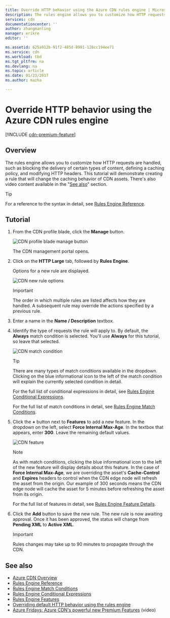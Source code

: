 ```yaml
---
title: Override HTTP behavior using the Azure CDN rules engine | Microsoft Docs
description: The rules engine allows you to customize how HTTP requests are handled by Azure CDN, such as blocking the delivery of certain types of content, define a caching policy, and modify HTTP headers.
services: cdn
documentationcenter: ''
author: zhangmanling
manager: erikre
editor: ''

ms.assetid: 625a912b-91f2-485d-8991-128cc194ee71
ms.service: cdn
ms.workload: tbd
ms.tgt_pltfrm: na
ms.devlang: na
ms.topic: article
ms.date: 01/23/2017
ms.author: mazha

---
```

# Override HTTP behavior using the Azure CDN rules engine
[!INCLUDE [cdn-premium-feature](../../includes/cdn-premium-feature.md)]

## Overview
The rules engine allows you to customize how HTTP requests are handled, such as blocking the delivery of certain types of content, defining a caching policy, and modifying HTTP headers.  This tutorial will demonstrate creating a rule that will change the caching behavior of CDN assets.  There's also video content available in the "[See also](#see-also)" section.

   > [!TIP] 
   > For a reference to the syntax in detail, see [Rules Engine Reference](cdn-rules-engine-reference.md).
   > 


## Tutorial
1. From the CDN profile blade, click the **Manage** button.
   
    ![CDN profile blade manage button](./media/cdn-rules-engine/cdn-manage-btn.png)
   
    The CDN management portal opens.
2. Click on the **HTTP Large** tab, followed by **Rules Engine**.
   
    Options for a new rule are displayed.
   
    ![CDN new rule options](./media/cdn-rules-engine/cdn-new-rule.png)
   
   > [!IMPORTANT]
   > The order in which multiple rules are listed affects how they are handled. A subsequent rule may override the actions specified by a previous rule.
   > 
   > 
3. Enter a name in the **Name / Description** textbox.
4. Identify the type of requests the rule will apply to.  By default, the **Always** match condition is selected.  You'll use **Always** for this tutorial, so leave that selected.
   
   ![CDN match condition](./media/cdn-rules-engine/cdn-request-type.png)
   
   > [!TIP]
   > There are many types of match conditions available in the dropdown.  Clicking on the blue informational icon to the left of the match condition will explain the currently selected condition in detail.
   > 
   >  For the full list of conditional expressions in detail, see [Rules Engine Conditional Expressions](cdn-rules-engine-reference-match-conditions.md).
   >  
   > For the full list of match conditions in detail, see [Rules Engine Match Conditions](cdn-rules-engine-reference-match-conditions.md).
   > 
   > 
5. Click the **+** button next to **Features** to add a new feature.  In the dropdown on the left, select **Force Internal Max-Age**.  In the textbox that appears, enter **300**.  Leave the remaining default values.
   
   ![CDN feature](./media/cdn-rules-engine/cdn-new-feature.png)
   
   > [!NOTE]
   > As with match conditions, clicking the blue informational icon to the left of the new feature will display details about this feature.  In the case of **Force Internal Max-Age**, we are overriding the asset's **Cache-Control** and **Expires** headers to control when the CDN edge node will refresh the asset from the origin.  Our example of 300 seconds means the CDN edge node will cache the asset for 5 minutes before refreshing the asset from its origin.
   > 
   > For the full list of features in detail, see [Rules Engine Feature Details](cdn-rules-engine-reference-features.md).
   > 
   > 
6. Click the **Add** button to save the new rule.  The new rule is now awaiting approval. Once it has been approved, the status will change from **Pending XML** to **Active XML**.
   
   > [!IMPORTANT]
   > Rules changes may take up to 90 minutes to propagate through the CDN.
   > 
   > 

## See also
* [Azure CDN Overview](cdn-overview.md)
* [Rules Engine Reference](cdn-rules-engine-reference.md)
* [Rules Engine Match Conditions](cdn-rules-engine-reference-match-conditions.md)
* [Rules Engine Conditional Expressions](cdn-rules-engine-reference-conditional-expressions.md)
* [Rules Engine Features](cdn-rules-engine-reference-features.md)
* [Overriding default HTTP behavior using the rules engine](cdn-rules-engine.md)
* [Azure Fridays: Azure CDN's powerful new Premium Features](https://azure.microsoft.com/documentation/videos/azure-cdns-powerful-new-premium-features/) (video)